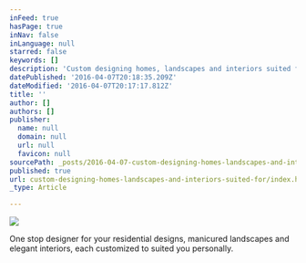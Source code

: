 ```yaml
---
inFeed: true
hasPage: true
inNav: false
inLanguage: null
starred: false
keywords: []
description: 'Custom designing homes, landscapes and interiors suited for you'
datePublished: '2016-04-07T20:18:35.209Z'
dateModified: '2016-04-07T20:17:17.812Z'
title: ''
author: []
authors: []
publisher:
  name: null
  domain: null
  url: null
  favicon: null
sourcePath: _posts/2016-04-07-custom-designing-homes-landscapes-and-interiors-suited-for.md
published: true
url: custom-designing-homes-landscapes-and-interiors-suited-for/index.html
_type: Article

---
```

![](https://the-grid-user-content.s3-us-west-2.amazonaws.com/62198320-ac06-4e0e-8c1d-c0547b807675.jpg)

One stop designer for your residential designs, manicured landscapes and elegant interiors, each customized to suited you personally.